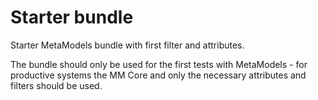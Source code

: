 Starter bundle
==============

Starter MetaModels bundle with first filter and attributes.

The bundle should only be used for the first tests with
MetaModels - for productive systems the MM Core and only
the necessary attributes and filters should be used.